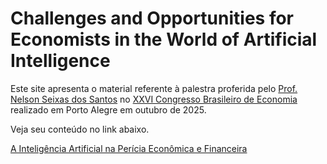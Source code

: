 # Challenges and Opportunities for Economists in the World of Artificial Intelligence


Este site apresenta o material referente à palestra proferida pelo <a href="https://professor.ufrgs.br/nelsonseixas/" target="_blank">Prof. Nelson Seixas dos Santos</a> no <a href="https://cbe.cofecon.org/#evento" target="_blank"> XXVI Congresso Brasileiro de Economia</a> realizado em Porto Alegre em outubro de 2025.

Veja seu conteúdo no link abaixo.

[A Inteligência Artificial na Perícia Econômica e Financeira](pericia/ai-economic-court-expertise.md)

<!--
[Desafios e Oportunidades para o Economista no mundo da Inteligência Artificial](desafios/challenges-opportunities-economists-ai.md)

-->


